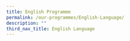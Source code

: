 ```yaml
---
title: English Programme
permalink: /our-programmes/English-Language/
description: ""
third_nav_title: English Language
---
```

